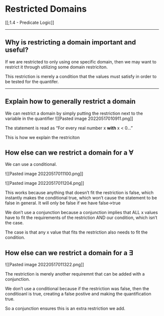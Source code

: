# Restricted Domains

[[;1.4 - Predicate Logic]]

---

## Why is restricting a domain important and useful?
If we are restricted to only using one specific domain, then we may want to restrict it through utilizing some domain restriciton. 

This restriction is merely a condition that the values must satisfy in order to be tested for the quantifer. 

---
## Explain how to generally restrict a domain
We can restrict a domain by simply putting the restriction next to the variable in the quantifier
![[Pasted image 20220517010911.png]]

The statement is read as “For every real number x **with** x < 0…”

This is how we explain the restriciton 


## How else can we restrict a domain for a $\forall$
We can use a conditional.

![[Pasted image 20220517011100.png]]

![[Pasted image 20220517011204.png]]

This works because anything that doesn’t fit the restriction is false, which instantly makes the conditional true, which won’t cause the statement to be false in general. It will only be false if we have false→true

We don’t use a conjunction because a conjunction implies that ALL x values have to fit the requirements of the restriction AND our condition, which isn’t the case. 

The case is that any x value that fits the restriction also needs to fit the condition. 


## How else can we restrict a domain for a $\exists$

![[Pasted image 20220517011322.png]]

The restriction is merely another requiremnt that can be added with a conjunction. 

We don’t use a conditional because if the restriction was false, then the conditioanl is true, creating a false postive and making the quantification true. 

So a conjunction ensures this is an extra restriction we add. 